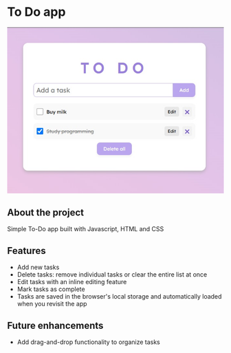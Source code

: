 # To Do app

![screenshot](screenshot.jpg)

## About the project
Simple To-Do app built with Javascript, HTML and CSS

## Features
- Add new tasks
- Delete tasks: remove individual tasks or clear the entire list at once
- Edit tasks with an inline editing feature
- Mark tasks as complete
- Tasks are saved in the browser's local storage and automatically loaded when you revisit the app

## Future enhancements
-  Add drag-and-drop functionality to organize tasks
